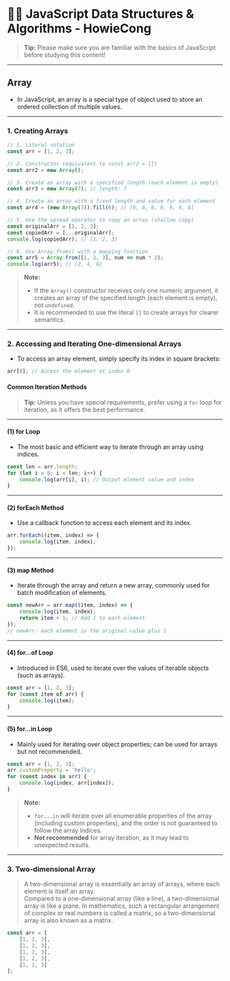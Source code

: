 # 🧑‍💻 JavaScript Data Structures & Algorithms - HowieCong

> **Tip:** Please make sure you are familiar with the basics of JavaScript before studying this content!

---

## Array

- In JavaScript, an array is a special type of object used to store an ordered collection of multiple values.

---

### 1. Creating Arrays

```js
// 1. Literal notation
const arr = [1, 2, 3];

// 2. Constructor (equivalent to const arr2 = [])
const arr2 = new Array();

// 3. Create an array with a specified length (each element is empty)
const arr3 = new Array(7); // length: 7

// 4. Create an array with a fixed length and value for each element
const arr4 = (new Array(7)).fill(6); // [6, 6, 6, 6, 6, 6, 6]

// 5. Use the spread operator to copy an array (shallow copy)
const originalArr = [1, 2, 3];
const copiedArr = [...originalArr];
console.log(copiedArr); // [1, 2, 3]

// 6. Use Array.from() with a mapping function
const arr5 = Array.from([1, 2, 3], num => num * 2);
console.log(arr5); // [2, 4, 6]
```

> **Note:**  
> - If the `Array()` constructor receives only one numeric argument, it creates an array of the specified length (each element is empty), not `undefined`.  
> - It is recommended to use the literal `[]` to create arrays for clearer semantics.

---

### 2. Accessing and Iterating One-dimensional Arrays

- To access an array element, simply specify its index in square brackets:

```js
arr[0]; // Access the element at index 0
```

#### Common Iteration Methods

> **Tip:** Unless you have special requirements, prefer using a `for` loop for iteration, as it offers the best performance.

---

#### (1) for Loop

- The most basic and efficient way to iterate through an array using indices.

```js
const len = arr.length;
for (let i = 0; i < len; i++) {
    console.log(arr[i], i); // Output element value and index
}
```

---

#### (2) forEach Method

- Use a callback function to access each element and its index.

```js
arr.forEach((item, index) => {
    console.log(item, index);
});
```

---

#### (3) map Method

- Iterate through the array and return a new array, commonly used for batch modification of elements.

```js
const newArr = arr.map((item, index) => {
    console.log(item, index);
    return item + 1; // Add 1 to each element
});
// newArr: each element is the original value plus 1
```

---

#### (4) for...of Loop

- Introduced in ES6, used to iterate over the values of iterable objects (such as arrays).

```js
const arr = [1, 2, 3];
for (const item of arr) {
    console.log(item);
}
```

---

#### (5) for...in Loop

- Mainly used for iterating over object properties; can be used for arrays but not recommended.

```js
const arr = [1, 2, 3];
arr.customProperty = 'hello';
for (const index in arr) {
    console.log(index, arr[index]);
}
```

> **Note:**  
> - `for...in` will iterate over all enumerable properties of the array (including custom properties), and the order is not guaranteed to follow the array indices.  
> - **Not recommended** for array iteration, as it may lead to unexpected results.

---

### 3. Two-dimensional Array

> A two-dimensional array is essentially an array of arrays, where each element is itself an array.  
> Compared to a one-dimensional array (like a line), a two-dimensional array is like a plane. In mathematics, such a rectangular arrangement of complex or real numbers is called a matrix, so a two-dimensional array is also known as a matrix.

```js
const arr = [
    [1, 2, 3],
    [1, 2, 3],
    [1, 2, 3],
    [1, 2, 3],
    [1, 2, 3]
];
```